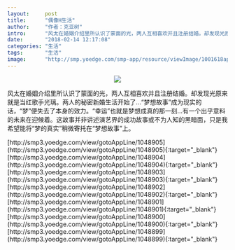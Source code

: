 ```yaml
---
layout:     post
title:      "偶像H生活"
author:     "作者：克亚树"
intro:      "风太在婚姻介绍里所认识了蒙面的光，两人互相喜欢并且注册结婚。却发现光原来就是当红歌手光璃。两人的秘密新婚生活开始了…“梦想故事”成为现实的话，“梦”便失去了本身的效力。“幸运”也就是梦想成真的那一刻...有一个出乎意料的未来在迎候着。这故事并非讲述演艺界的成功故事或不为人知的黑暗面，只是我希望能将“梦的真实”稍微寄托在“梦想故事”上。"
date:       "2018-02-14 12:17:08"
categories: "生活"
tags:       "生活"
image:      "http://smp.yoedge.com/smp-app/resource/viewImage/1001618appline.png"
---
```

<div style="text-align: center">
<p><img src="http://smp.yoedge.com/smp-app/resource/viewImage/1001618appline.png"/></p>
</div>
<p class="post-meta">
<span>风太在婚姻介绍里所认识了蒙面的光，两人互相喜欢并且注册结婚。却发现光原来就是当红歌手光璃。两人的秘密新婚生活开始了…“梦想故事”成为现实的话，“梦”便失去了本身的效力。“幸运”也就是梦想成真的那一刻...有一个出乎意料的未来在迎候着。这故事并非讲述演艺界的成功故事或不为人知的黑暗面，只是我希望能将“梦的真实”稍微寄托在“梦想故事”上。</span>
</p>
[http://smp3.yoedge.com/view/gotoAppLine/1048905](http://smp3.yoedge.com/view/gotoAppLine/1048905){:target="_blank"}
[http://smp3.yoedge.com/view/gotoAppLine/1048904](http://smp3.yoedge.com/view/gotoAppLine/1048904){:target="_blank"}
[http://smp3.yoedge.com/view/gotoAppLine/1048903](http://smp3.yoedge.com/view/gotoAppLine/1048903){:target="_blank"}
[http://smp3.yoedge.com/view/gotoAppLine/1048902](http://smp3.yoedge.com/view/gotoAppLine/1048902){:target="_blank"}
[http://smp3.yoedge.com/view/gotoAppLine/1048901](http://smp3.yoedge.com/view/gotoAppLine/1048901){:target="_blank"}
[http://smp3.yoedge.com/view/gotoAppLine/1048900](http://smp3.yoedge.com/view/gotoAppLine/1048900){:target="_blank"}
[http://smp3.yoedge.com/view/gotoAppLine/1048899](http://smp3.yoedge.com/view/gotoAppLine/1048899){:target="_blank"}


